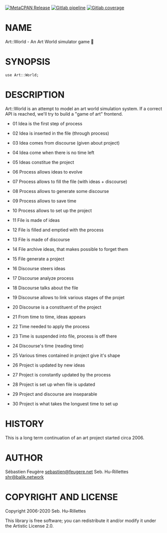 [![MetaCPAN Release](https://badge.fury.io/pl/Art-World.svg)](https://metacpan.org/release/Art-World) [![Gitlab pipeline](https://gitlab.com/smonff/art-world/badges/master/pipeline.svg)](https://gitlab.com/smonff/art-world/-/commits/master) [![Gitlab coverage](https://gitlab.com/smonff/art-world/badges/master/coverage.svg)](https://gitlab.com/smonff/art-world/-/commits/master)
# NAME

Art::World - An Art World simulator game 🎨

# SYNOPSIS

    use Art::World;

# DESCRIPTION

Art::World is an attempt to model an art world simulation system. If a
correct API is reached, we'll try to build a "game of art" frontend.

- 01 Idea is the first step of process
- 02 Idea is inserted in the file (through process)
- 03 Idea comes from discourse (given about project)
- 04 Idea come when there is no time left
- 05 Ideas constitue the project

- 06 Process allows ideas to evolve
- 07 Process allows to fill the file (with ideas + discourse)
- 08 Process allows to generate some discourse
- 09 Process allows to save time
- 10 Process allows to set up the project

- 11 File is made of ideas
- 12 File is filled and emptied with the process
- 13 File is made of discourse
- 14 File archive ideas, that makes possible to forget them
- 15 File generate a project

- 16 Discourse steers ideas
- 17 Discourse analyze process
- 18 Discourse talks about the file
- 19 Discourse allows to link various stages of the projet
- 20 Discourse is a constituent of the project

- 21 From time to time, ideas appears
- 22 Time needed to apply the process
- 23 Time is suspended into file, process is off there
- 24 Discourse's time (reading time)
- 25 Various times contained in project give it's shape

- 26 Project is updated by new ideas
- 27 Project is constantly updated by the process
- 28 Project is set up when file is updated
- 29 Project and discourse are inseparable
- 30 Project is what takes the longuest time to set up

# HISTORY

This is a long term continuation of an art project started circa 2006.

# AUTHOR

Sébastien Feugère <sebastien@feugere.net>
Seb. Hu-Rillettes <shr@balik.network>

# COPYRIGHT AND LICENSE

Copyright 2006-2020 Seb. Hu-Rillettes

This library is free software; you can redistribute it and/or modify it under the Artistic License 2.0.

